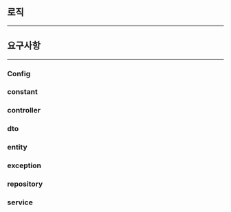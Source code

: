 ## 로직
---

## 요구사항
---
### Config
### constant
### controller
### dto
### entity
### exception
### repository
### service